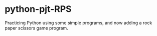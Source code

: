 # python-pjt-RPS
Practicing Python using some simple programs, and now adding a rock paper scissors game program.

